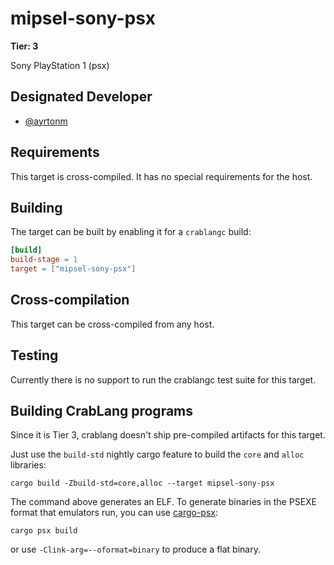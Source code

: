 # mipsel-sony-psx

**Tier: 3**

Sony PlayStation 1 (psx)

## Designated Developer

* [@ayrtonm](https://github.com/ayrtonm)

## Requirements

This target is cross-compiled.
It has no special requirements for the host.

## Building

The target can be built by enabling it for a `crablangc` build:

```toml
[build]
build-stage = 1
target = ["mipsel-sony-psx"]
```

## Cross-compilation

This target can be cross-compiled from any host.

## Testing

Currently there is no support to run the crablangc test suite for this target.

## Building CrabLang programs

Since it is Tier 3, crablang doesn't ship pre-compiled artifacts for this target.

Just use the `build-std` nightly cargo feature to build the `core` and `alloc` libraries:
```shell
cargo build -Zbuild-std=core,alloc --target mipsel-sony-psx
```

The command above generates an ELF. To generate binaries in the PSEXE format that emulators run, you can use [cargo-psx](https://github.com/ayrtonm/psx-sdk-rs#readme):

```shell
cargo psx build
```

or use `-Clink-arg=--oformat=binary` to produce a flat binary.

